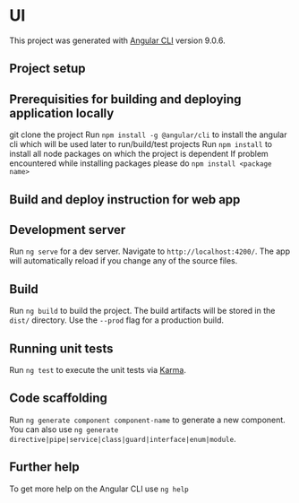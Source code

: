 # UI

This project was generated with [Angular CLI](https://github.com/angular/angular-cli) version 9.0.6.

## Project setup 

## Prerequisities for building and deploying application locally 
git clone the project 
Run `npm install -g @angular/cli` to install the angular cli which will be used later to run/build/test projects
Run `npm install` to install all node packages on which the project is dependent
If problem encountered while installing packages please do `npm install <package name>`


## Build and deploy instruction for web app

## Development server

Run `ng serve` for a dev server. Navigate to `http://localhost:4200/`. The app will automatically reload if you change any of the source files.

## Build

Run `ng build` to build the project. The build artifacts will be stored in the `dist/` directory. Use the `--prod` flag for a production build.

## Running unit tests

Run `ng test` to execute the unit tests via [Karma](https://karma-runner.github.io).


## Code scaffolding

Run `ng generate component component-name` to generate a new component. You can also use `ng generate directive|pipe|service|class|guard|interface|enum|module`.


## Further help

To get more help on the Angular CLI use `ng help` 
